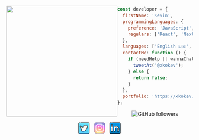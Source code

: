   <p>
  <img src="https://media3.giphy.com/media/H1jSPXCJmo8AZi3gdP/giphy.gif?cid=ecf05e47jj8reh8atse2iqagxfvy51z7ahrj8saecs3kgq9k&rid=giphy.gif&ct=s" width="300" height="300" align='left'/>
  </p> 
  
  
```js
const developer = {
  firstName: 'Kevin',
  programmingLanguages: {
    preference: 'JavaScript',
    regulars: ['React', 'Next.js', 'Node', 'CSS', 'HTML'],
  },
  languages: ['English 🇺🇸', 'Spanish 🇪🇸', 'Italian 🇮🇹'],
  contactMe: function () {
    if (needHelp || wannaChat) {
      tweetAt('@xkokev');
    } else {
      return false;
    }
  },
  portfolio: 'https://xkokev.github.io/Kevin-Correa-portfolio/',
};


```

<div align='center' >
  
![GitHub followers](https://img.shields.io/github/followers/xkokev?style=social)
  
</div>

<p align='center'>
<a href="https://twitter.com/xKokev"><img height="30" src="https://github.com/xKokev/xkokev/blob/main/twitter-100.png"></a>&nbsp;&nbsp;
<a href="https://www.instagram.com/xkokev/"><img height="31" src="https://github.com/xKokev/xkokev/blob/main/igg.png"></a>&nbsp;&nbsp;
<a href="https://www.linkedin.com/in/kevincorreasuarez/"><img height="30" src="https://github.com/xKokev/xkokev/blob/main/linkedin.png"></a>
</p>